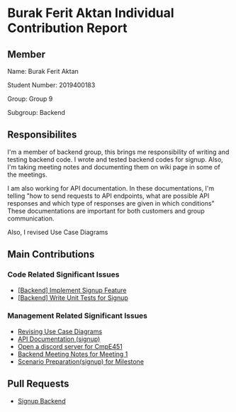 # Burak Ferit Aktan Individual Contribution Report

## Member
Name: Burak Ferit Aktan

Student Number: 2019400183

Group: Group 9

Subgroup: Backend

## Responsibilites

I'm a member of backend group, this brings me responsibility of writing and testing backend code. I wrote and tested backend codes for signup. Also, I'm taking meeting notes and documenting them on wiki page in some of the meetings.

I am also working for API documentation. In these documentations, I'm telling "how to send requests to API endpoints,  what are possible API responses and which type of responses are given in which conditions" These documentations are important for both customers and group communication.

Also, I revised Use Case Diagrams

## Main Contributions

### Code Related Significant Issues

* [[Backend] Implement Signup Feature](https://github.com/bounswe/bounswe2022group9/issues/251)
* [[Backend] Write Unit Tests for Signup](https://github.com/bounswe/bounswe2022group9/issues/277)

### Management Related Significant Issues
* [Revising Use Case Diagrams](https://github.com/bounswe/bounswe2022group9/issues/236)
* [API Documentation (signup)](https://github.com/bounswe/bounswe2022group9/issues/279)
* [Open a discord server for CmpE451](https://github.com/bounswe/bounswe2022group9/issues/233)
* [Backend Meeting Notes for Meeting 1](https://github.com/bounswe/bounswe2022group9/issues/282)
* [Scenario Preparation(signup) for Milestone](https://github.com/bounswe/bounswe2022group9/issues/290)

## Pull Requests
 * [Signup Backend](https://github.com/bounswe/bounswe2022group9/pull/259)
